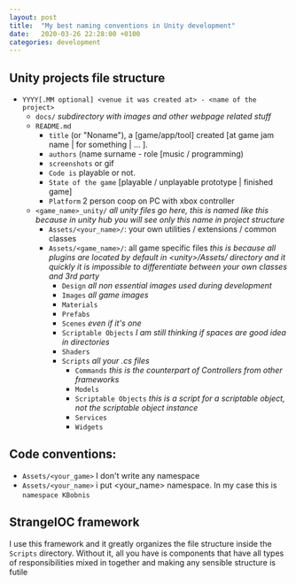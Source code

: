 ```yaml
---
layout: post
title:  "My best naming conventions in Unity development"
date:   2020-03-26 22:28:00 +0100
categories: development
---
```


## Unity projects file structure 
 - `YYYY[.MM optional] <venue it was created at> - <name of the project>`
	- `docs/` *subdirectory with images and other webpage related stuff*
	- `README.md`
		- `title` \(or "Noname"\), a \[game/app/tool\] created \[at game jam name \| for something \| ... \].
		- `authors` (name surname - role [music / programming)
		- `screenshots` or gif
		- `Code is` playable or not.
		- `State of the game` [playable / unplayable prototype \| finished game]
		- `Platform` 2 person coop on PC with xbox controller
	- `<game_name>_unity/` *all unity files go here, this is named like this because in unity hub you will see only this name in project structure*
		- `Assets/<your_name>/`: your own utilities / extensions / common classes
		- `Assets/<game_name>/`: all game specific files *this is because all plugins are located by default in \<unity\>/Assets/ directory and it quickly it is impossible to differentiate between your own classes and 3rd party*
			- `Design` *all non essential images used during development*
			- `Images` *all game images*
			- `Materials`
			- `Prefabs`
			- `Scenes` *even if it's one*
			- `Scriptable Objects` *I am still thinking if spaces are good idea in directories*
			- `Shaders`
			- `Scripts` *all your .cs files*
				- `Commands` *this is the counterpart of Controllers from other frameworks*
				- `Models`
				- `Scriptable Objects` *this is a script for a scriptable object, not the scriptable object instance*
				- `Services`
				- `Widgets`
				
## Code conventions:

- `Assets/<your_game>` I don't write any namespace
- `Assets/<your_name>` i put <your_name> namespace. In my case this is `namespace KBobnis`

## StrangeIOC framework
 
 I use this framework and it greatly organizes the file structure inside the `Scripts` directory. Without it, all you have is components that have all types of responsibilities mixed in together and making any sensible structure is futile
